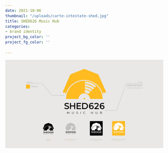 ```yaml
---
date: 2021-10-06
thumbnail: "/uploads/carte-intestate-shed.jpg"
title: SHED626 Music Hub
categories:
- brand identity
project_bg_color: ''
project_fg_color: ''

---
```

![](/uploads/identita-shed.jpg)